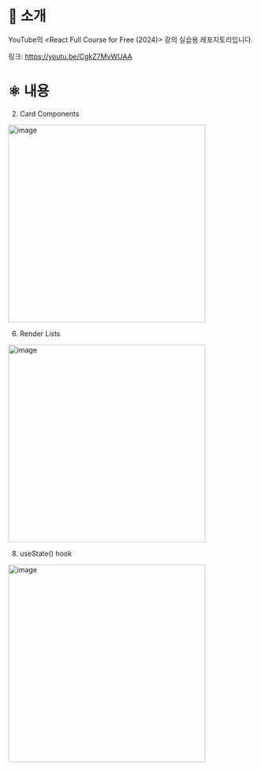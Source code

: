 # 👋 소개



YouTube의 <React Full Course for Free (2024)> 강의 실습용 레포지토리입니다.

링크: https://youtu.be/CgkZ7MvWUAA




# ⚛️ 내용


2. Card Components
<div>
  <img
    src="https://github.com/user-attachments/assets/9c82b1b2-3ded-4c7b-87bd-3b43054e16a1"
    alt="image"
    width="400"
  />
</div>

6. Render Lists
<div>
  <img
    src="https://github.com/user-attachments/assets/a1b5b2cb-280a-414e-8d90-040f56fbd5c5"
    alt="image"
    width="400"
  />
</div>

8. useState() hook

<div>
  <img
    src="https://github.com/user-attachments/assets/464c5288-b2fb-4a43-b6fe-52d0a62c1610"
    alt="image"
    width="400"
  />
</div>

